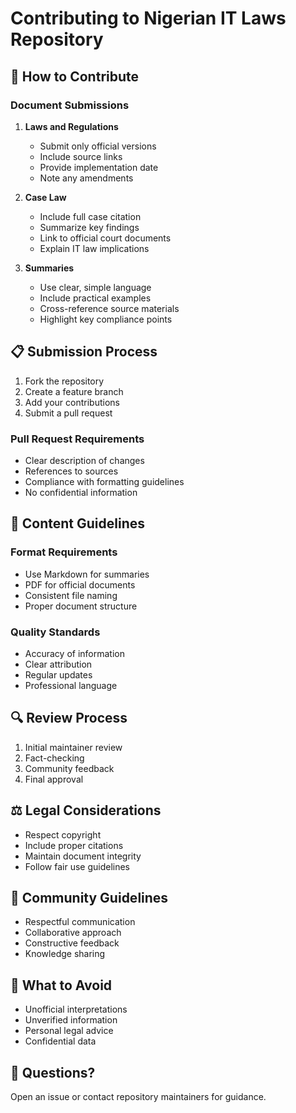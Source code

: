 # Contributing to Nigerian IT Laws Repository

## 🌟 How to Contribute

### Document Submissions
1. **Laws and Regulations**
   - Submit only official versions
   - Include source links
   - Provide implementation date
   - Note any amendments

2. **Case Law**
   - Include full case citation
   - Summarize key findings
   - Link to official court documents
   - Explain IT law implications

3. **Summaries**
   - Use clear, simple language
   - Include practical examples
   - Cross-reference source materials
   - Highlight key compliance points

## 📋 Submission Process

1. Fork the repository
2. Create a feature branch
3. Add your contributions
4. Submit a pull request

### Pull Request Requirements
- Clear description of changes
- References to sources
- Compliance with formatting guidelines
- No confidential information

## 📝 Content Guidelines

### Format Requirements
- Use Markdown for summaries
- PDF for official documents
- Consistent file naming
- Proper document structure

### Quality Standards
- Accuracy of information
- Clear attribution
- Regular updates
- Professional language

## 🔍 Review Process

1. Initial maintainer review
2. Fact-checking
3. Community feedback
4. Final approval

## ⚖️ Legal Considerations

- Respect copyright
- Include proper citations
- Maintain document integrity
- Follow fair use guidelines

## 🤝 Community Guidelines

- Respectful communication
- Collaborative approach
- Constructive feedback
- Knowledge sharing

## 🚫 What to Avoid

- Unofficial interpretations
- Unverified information
- Personal legal advice
- Confidential data

## 📮 Questions?

Open an issue or contact repository maintainers for guidance.